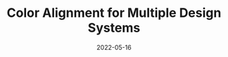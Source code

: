 ---
date: 2022-05-16
draft: true
permalink: false
publisher: wix
tags:
  - design-systems
  - colors
target_url: https://wix-ux.com/color-alignment-for-multiple-design-systems-de87ef3547cb
title: Color Alignment for Multiple Design Systems
---